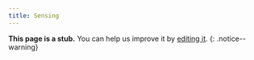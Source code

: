 ```yaml
---
title: Sensing
---
```

**This page is a stub.** You can help us improve it by [editing it](https://github.com/RoboticsKnowledgebase/roboticsknowledgebase.github.io).
{: .notice--warning}
